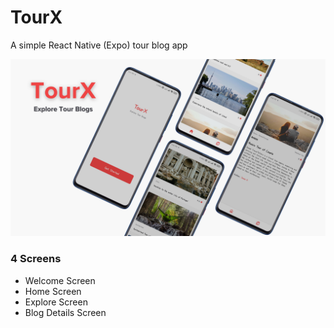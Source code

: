 # TourX

A simple React Native (Expo) tour blog app

![App View](./assets/app-view.png)

### 4 Screens

-   Welcome Screen
-   Home Screen
-   Explore Screen
-   Blog Details Screen
